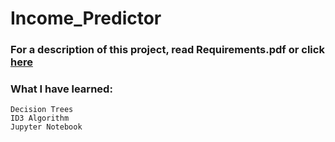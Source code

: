 # Income_Predictor
### For a description of this project, read Requirements.pdf or click [here](https://github.com/fxnolimit/Income_Predictor/blob/master/Requirements.pdf)

### What I have learned:
  
    Decision Trees  
    ID3 Algorithm
    Jupyter Notebook
    
